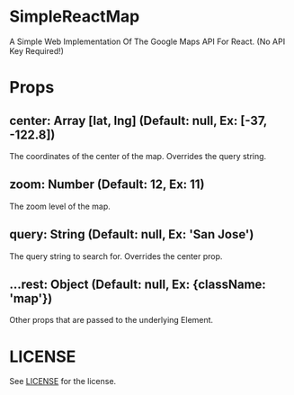 # SimpleReactMap

A Simple Web Implementation Of The Google Maps API For React. (No API Key Required!)

# Props

## center: Array [lat, lng] (Default: null, Ex: [-37, -122.8])
The coordinates of the center of the map. Overrides the query string.
## zoom: Number (Default: 12, Ex: 11)
The zoom level of the map.
## query: String (Default: null, Ex: 'San Jose')
The query string to search for. Overrides the center prop.

## ...rest: Object (Default: null, Ex: {className: 'map'})
Other props that are passed to the underlying Element.

# LICENSE
See [LICENSE](./LICENSE) for the license.